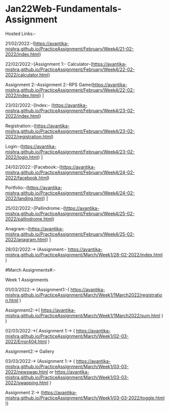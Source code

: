 # Jan22Web-Fundamentals-Assignment

Hosted Links:-

21/02/2022:-(https://avantika-mishra.github.io/PracticeAssignment/February/Week4/21-02-2022/index.html)

22/02/2022:-[Assignment 1:- Calculator-(https://avantika-mishra.github.io/PracticeAssignment/February/Week4/22-02-2022/calculator.html)

Assignment 2:-Assignment 2:-RPS Game(https://avantika-mishra.github.io/PracticeAssignment/February/Week4/22-02-2022/index.html)  ]

23/02/2022:-[Index:- (https://avantika-mishra.github.io/PracticeAssignment/February/Week4/23-02-2022/index.html)

Registration:-(https://avantika-mishra.github.io/PracticeAssignment/February/Week4/23-02-2022/registration.html)

Login:-(https://avantika-mishra.github.io/PracticeAssignment/February/Week4/23-02-2022/login.html) ]

24/02/2022:-[Facebook:-(https://avantika-mishra.github.io/PracticeAssignment/February/Week4/24-02-2022/facebook.html)

Portfolio:-(https://avantika-mishra.github.io/PracticeAssignment/February/Week4/24-02-2022/landing.html)   ]

25/02/2022:-[Pallindrome:-(https://avantika-mishra.github.io/PracticeAssignment/February/Week4/25-02-2022/pallindrome.html)

Anagram:-(https://avantika-mishra.github.io/PracticeAssignment/February/Week4/25-02-2022/anagram.html)   ]

28/02/2022:-> (Assignment:- https://avantika-mishra.github.io/PracticeAssignment/March/Week1/28-02-2022/index.html )

#March Assignments#:-

Week 1 Assignments

01/03/2022:-> (Assignment1:-( https://avantika-mishra.github.io/PracticeAssignment/March/Week1/1March2022/registration.html )

Assignment2:->( https://avantika-mishra.github.io/PracticeAssignment/March/Week1/1March2022/sum.html ) )

02/03/2022:->( Assignment 1:-> ( https://avantika-mishra.github.io/PracticeAssignment/March/Week1/02-03-2022/Error404.html )

Assignment2:-> Gallery

03/03/2022:-> (Assignment 1:-> ( https://avantika-mishra.github.io/PracticeAssignment/March/Week1/03-03-2022/newswap.html
or
https://avantika-mishra.github.io/PracticeAssignment/March/Week1/03-03-2022/swapping.html )

Assignment 2:-> (https://avantika-mishra.github.io/PracticeAssignment/March/Week1/03-03-2022/toggle.html ))
